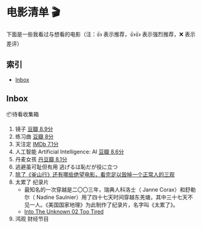# 电影清单 🎬

下面是一些我看过与想看的电影（注：:+1: 表示推荐，:+1::+1: 表示强烈推荐，:x: 表示差评）

## 索引

- [Inbox](#Inbox)


## Inbox 

📦待看收集箱

1. 镜子 [豆瓣 8.9分](https://movie.douban.com/subject/1299248/)
1. 练习曲 [豆瓣 8分](https://movie.douban.com/subject/2055017/)
1. 天注定 [IMDb 7.1分](http://www.imdb.com/title/tt2852400)
1. 人工智能 Artificial Intelligence: AI [豆瓣 8.6分](https://movie.douban.com/subject/1302827/)
1. 丹麦女孩 [丹豆瓣 8.1分](https://movie.douban.com/subject/3071604/)
1. 逃避虽可耻但有用 逃げるは恥だが役に立つ 
1. [除了《釜山行》还有哪些绝望电影，看完足以毁掉一个正常人的三观](https://mp.weixin.qq.com/s?__biz=MzAwMzI2ODgwNg==&mid=2683273271&idx=1&sn=0d0ac9fa924b9d9368087193eb3a47f1&chksm=8126e99eb6516088d30b3b450496727cfd3adeba82b2694009411614be196019a44329cc04f1&scene=0#wechat_redirect)
1. 太累了 纪录片
    - 最知名的一次穿越是二〇〇三年，瑞典人科洛士（ Janne Corax）和舒勒尔（ Nadine Saulnier）用了四十七天时间穿越东羌塘，其中三十七天不见一人。《美国国家地理》为此制作了纪录片，名字叫《太累了》。
    - [Into The Unknown 02 Too Tired](https://www.youtube.com/watch?v=nErQSPHTVC8)
1. 鸿观 财经节目
